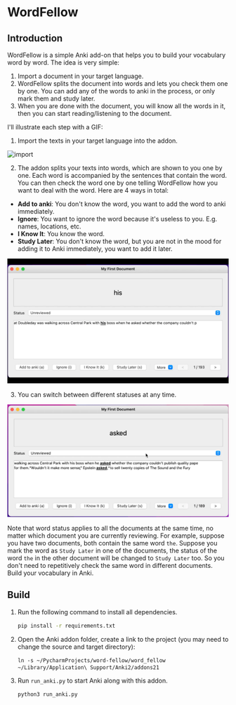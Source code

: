 # WordFellow

## Introduction

WordFellow is a simple Anki add-on that helps you to build your vocabulary word by word. The idea is very simple:

1. Import a document in your target language.
2. WordFellow splits the document into words and lets you check them one by one. You can add any of the words to anki in the process, or only mark them and study later.
3. When you are done with the document, you will know all the words in it, then you can start reading/listening to the document.

I'll illustrate each step with a GIF:

1. Import the texts in your target language into the addon.

![import](description/img/import.gif)

2. The addon splits your texts into words, which are shown to you one by one. Each word is accompanied by the sentences that contain the word. You can then check the word one by one telling WordFellow how you want to deal with the word. Here are 4 ways in total:

- **Add to anki**: You don't know the word, you want to add the word to anki immediately.
- **Ignore**: You want to ignore the word because it's useless to you. E.g. names, locations, etc.
- **I Know It**: You know the word.
- **Study Later**: You don't know the word, but you are not in the mood for adding it to Anki immediately, you want to add it later.

![review](description/img/review.gif)

3. You can switch between different statuses at any time.

![status](description/img/status.gif)

Note that word status applies to all the documents at the same time, no matter which document you are currently reviewing. For example, suppose you have two documents, both contain the same word `the`. Suppose you mark the word as `Study Later` in one of the documents, the status of the word `the` in the other document will be changed to `Study Later` too. So you don't need to repetitively check the same word in different documents.
Build your vocabulary in Anki.

## Build

1. Run the following command to install all dependencies.

   ```sh
   pip install -r requirements.txt
   ```

2. Open the Anki addon folder, create a link to the project (you may need to change the source and target directory):

   ```shell
   ln -s ~/PycharmProjects/word-fellow/word_fellow ~/Library/Application\ Support/Anki2/addons21
   ```

3. Run `run_anki.py` to start Anki along with this addon.

   ```shell
   python3 run_anki.py
   ```